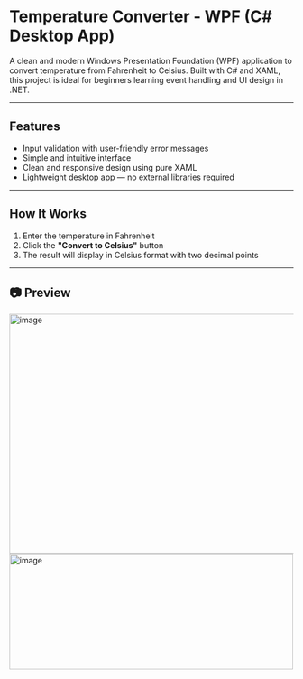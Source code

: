#  Temperature Converter - WPF (C# Desktop App)

A clean and modern Windows Presentation Foundation (WPF) application to convert temperature from Fahrenheit to Celsius. Built with C# and XAML, this project is ideal for beginners learning event handling and UI design in .NET.

---

##  Features

- Input validation with user-friendly error messages
- Simple and intuitive interface
- Clean and responsive design using pure XAML
- Lightweight desktop app — no external libraries required

---

##  How It Works

1. Enter the temperature in Fahrenheit
2. Click the **"Convert to Celsius"** button
3. The result will display in Celsius format with two decimal points

---

## 📷 Preview

<img width="776" height="426" alt="image" src="https://github.com/user-attachments/assets/a0f9e4c0-a6c4-4ae2-ba78-133d5a77dc03" />
<img width="503" height="204" alt="image" src="https://github.com/user-attachments/assets/24f71a51-0a21-44ea-95b1-e44c013fc0d9" />


